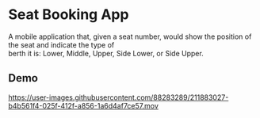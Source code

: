 # Seat Booking App

A mobile application that, given a seat number, would show the position of the seat and indicate the type of  
berth it is: Lower, Middle, Upper, Side Lower, or Side Upper.

## Demo

https://user-images.githubusercontent.com/88283289/211883027-b4b561f4-025f-412f-a856-1a6d4af7ce57.mov

